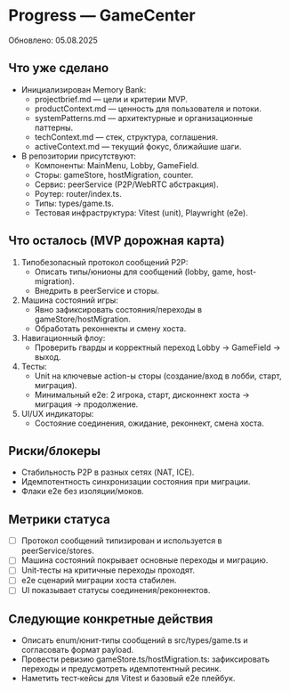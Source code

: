 # Progress — GameCenter

Обновлено: 05.08.2025

## Что уже сделано
- Инициализирован Memory Bank:
  - projectbrief.md — цели и критерии MVP.
  - productContext.md — ценность для пользователя и потоки.
  - systemPatterns.md — архитектурные и организационные паттерны.
  - techContext.md — стек, структура, соглашения.
  - activeContext.md — текущий фокус, ближайшие шаги.
- В репозитории присутствуют:
  - Компоненты: MainMenu, Lobby, GameField.
  - Сторы: gameStore, hostMigration, counter.
  - Сервис: peerService (P2P/WebRTC абстракция).
  - Роутер: router/index.ts.
  - Типы: types/game.ts.
  - Тестовая инфраструктура: Vitest (unit), Playwright (e2e).

## Что осталось (MVP дорожная карта)
1) Типобезопасный протокол сообщений P2P:
   - Описать типы/юнионы для сообщений (lobby, game, host-migration).
   - Внедрить в peerService и сторы.
2) Машина состояний игры:
   - Явно зафиксировать состояния/переходы в gameStore/hostMigration.
   - Обработать реконнекты и смену хоста.
3) Навигационный флоу:
   - Проверить гварды и корректный переход Lobby → GameField → выход.
4) Тесты:
   - Unit на ключевые action-ы сторы (создание/вход в лобби, старт, миграция).
   - Минимальный e2e: 2 игрока, старт, дисконнект хоста → миграция → продолжение.
5) UI/UX индикаторы:
   - Состояние соединения, ожидание, реконнект, смена хоста.

## Риски/блокеры
- Стабильность P2P в разных сетях (NAT, ICE).
- Идемпотентность синхронизации состояния при миграции.
- Флаки e2e без изоляции/моков.

## Метрики статуса
- [ ] Протокол сообщений типизирован и используется в peerService/stores.
- [ ] Машина состояний покрывает основные переходы и миграцию.
- [ ] Unit‑тесты на критичные переходы проходят.
- [ ] e2e сценарий миграции хоста стабилен.
- [ ] UI показывает статусы соединения/реконнектов.

## Следующие конкретные действия
- Описать enum/юнит‑типы сообщений в src/types/game.ts и согласовать формат payload.
- Провести ревизию gameStore.ts/hostMigration.ts: зафиксировать переходы и предусмотреть идемпотентный ресинк.
- Наметить тест‑кейсы для Vitest и базовый e2e плейбук.
